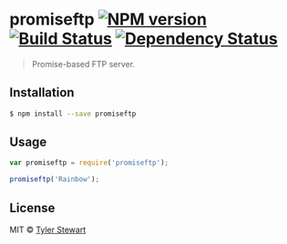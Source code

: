 # promiseftp [![NPM version][npm-image]][npm-url] [![Build Status][travis-image]][travis-url] [![Dependency Status][daviddm-image]][daviddm-url]
> Promise-based FTP server.

## Installation

```sh
$ npm install --save promiseftp
```

## Usage

```js
var promiseftp = require('promiseftp');

promiseftp('Rainbow');
```
## License

MIT © [Tyler Stewart]()


[npm-image]: https://badge.fury.io/js/promiseftp.svg
[npm-url]: https://npmjs.org/package/promiseftp
[travis-image]: https://travis-ci.org/stewarttylerr/promiseftp.svg?branch=master
[travis-url]: https://travis-ci.org/stewarttylerr/promiseftp
[daviddm-image]: https://david-dm.org/stewarttylerr/promiseftp.svg?theme=shields.io
[daviddm-url]: https://david-dm.org/stewarttylerr/promiseftp
